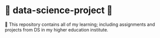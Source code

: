 # :100: data-science-project :100:
:speech_balloon: This repository contains all of my learning; including assignments and projects from DS in my higher education institute.
